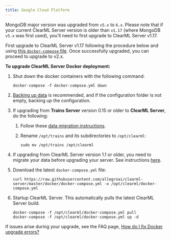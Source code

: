 ```yaml
---
title: Google Cloud Platform
---
```


<Collapsible title="Important: Upgrading to v2.x from v1.16.0 or older" type="info">

MongoDB major version was upgraded from `v5.x` to `6.x`. Please note that if your current ClearML Server version is older than 
`v1.17` (where MongoDB `v5.x` was first used), you'll need to first upgrade to ClearML Server v1.17.

First upgrade to ClearML Server v1.17 following the procedure below and using [this `docker-compose` file](https://github.com/clearml/clearml-server/blob/2976ce69cc91550a3614996e8a8d8cd799af2efd/upgrade/1_17_to_2_0/docker-compose.yml). Once successfully upgraded, 
you can proceed to upgrade to v2.x. 

</Collapsible>

**To upgrade ClearML Server Docker deployment:**

1. Shut down the docker containers with the following command:

   ```
   docker-compose -f docker-compose.yml down
   ```

1. [Backing up data](clearml_server_gcp.md#backing-up-and-restoring-data-and-configuration) is recommended, and if the configuration folder is 
   not empty, backing up the configuration.
   
1. If upgrading from **Trains Server** version 0.15 or older to **ClearML Server**, do the following:

    1. Follow these [data migration instructions](clearml_server_es7_migration.md).
       
    1. Rename `/opt/trains` and its subdirectories to `/opt/clearml`:
   
       ```
       sudo mv /opt/trains /opt/clearml
       ```
       
1. If upgrading from ClearML Server version 1.1 or older, you need to migrate your data before upgrading your server. See instructions [here](clearml_server_mongo44_migration.md).

1. Download the latest `docker-compose.yml` file:

   ```
   curl https://raw.githubusercontent.com/allegroai/clearml-server/master/docker/docker-compose.yml -o /opt/clearml/docker-compose.yml
   ```
   
1. Startup ClearML Server. This automatically pulls the latest ClearML Server build.
        
   ```   
   docker-compose -f /opt/clearml/docker-compose.yml pull
   docker-compose -f /opt/clearml/docker-compose.yml up -d
   ```
        
If issues arise during your upgrade, see the FAQ page, [How do I fix Docker upgrade errors?](../faq.md#common-docker-upgrade-errors)

